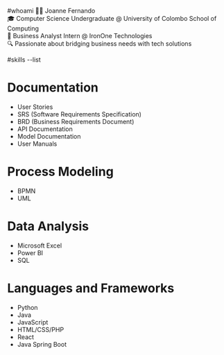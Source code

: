 #whoami
👩‍💻 Joanne Fernando  
🎓 Computer Science Undergraduate @ University of Colombo School of Computing  
💼 Business Analyst Intern @ IronOne Technologies  
🔍 Passionate about bridging business needs with tech solutions

#skills --list

# Documentation
- User Stories
- SRS (Software Requirements Specification)
- BRD (Business Requirements Document)
- API Documentation
- Model Documentation
- User Manuals

# Process Modeling
- BPMN
- UML

# Data Analysis
- Microsoft Excel
- Power BI
- SQL

# Languages and Frameworks
- Python
- Java
- JavaScript
- HTML/CSS/PHP
- React
- Java Spring Boot
